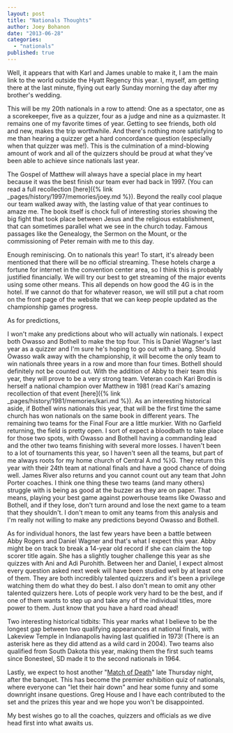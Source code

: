 ```yaml
---
layout: post
title: "Nationals Thoughts"
author: Joey Bohanon
date: "2013-06-28"
categories: 
  - "nationals"
published: true
---
```


Well, it appears that with Karl and James unable to make it, I am the main link to the world outside the Hyatt Regency this year. I, myself, am getting there at the last minute, flying out early Sunday morning the day after my brother's wedding.  
  
This will be my 20th nationals in a row to attend: One as a spectator, one as a scorekeeper, five as a quizzer, four as a judge and nine as a quizmaster. It remains one of my favorite times of year. Getting to see friends, both old and new, makes the trip worthwhile. And there's nothing more satisfying to me than hearing a quizzer get a hard concordance question (especially when that quizzer was me!). This is the culmination of a mind-blowing amount of work and all of the quizzers should be proud at what they've been able to achieve since nationals last year.  
  
The Gospel of Matthew will always have a special place in my heart because it was the best finish our team ever had back in 1997. (You can read a full recollection [here]({% link _pages/history/1997/memories/joey.md %}). Beyond the really cool plaque our team walked away with, the lasting value of that year continues to amaze me. The book itself is chock full of interesting stories showing the big fight that took place between Jesus and the religious establishment, that can sometimes parallel what we see in the church today. Famous passages like the Genealogy, the Sermon on the Mount, or the commissioning of Peter remain with me to this day.  
  
Enough reminiscing. On to nationals this year! To start, it's already been mentioned that there will be no official streaming. These hotels charge a fortune for internet in the convention center area, so I think this is probably justified financially. We will try our best to get streaming of the major events using some other means. This all depends on how good the 4G is in the hotel. If we cannot do that for whatever reason, we will still put a chat room on the front page of the website that we can keep people updated as the championship games progress.  
  
As for predictions,

I won't make any predictions about who will actually win nationals. I expect both Owasso and Bothell to make the top four. This is Daniel Wagner's last year as a quizzer and I'm sure he's hoping to go out with a bang. Should Owasso walk away with the championship, it will become the only team to win nationals three years in a row and more than four times. Bothell should definitely not be counted out. With the addition of Abby to their team this year, they will prove to be a very strong team. Veteran coach Kari Brodin is herself a national champion over Matthew in 1981 (read Kari's amazing recollection of that event [here]({% link _pages/history/1981/memories/kari.md %}). As an interesting historical aside, if Bothell wins nationals this year, that will be the first time the same church has won nationals on the same book in different years. The remaining two teams for the Final Four are a little murkier. With no Garfield returning, the field is pretty open. I sort of expect a bloodbath to take place for those two spots, with Owasso and Bothell having a commanding lead and the other two teams finishing with several more losses. I haven't been to a lot of tournaments this year, so I haven't seen all the teams, but part of me always roots for my home church of Central A.md %}G. They return this year with their 24th team at national finals and have a good chance of doing well. James River also returns and you cannot count out any team that John Porter coaches. I think one thing these two teams (and many others) struggle with is being as good at the buzzer as they are on paper. That means, playing your best game against powerhouse teams like Owasso and Bothell, and if they lose, don't turn around and lose the next game to a team that they shouldn't. I don't mean to omit any teams from this analysis and I'm really not willing to make any predictions beyond Owasso and Bothell.

  
As for individual honors, the last few years have been a battle between Abby Rogers and Daniel Wagner and that's what I expect this year. Abby might be on track to break a 14-year old record if she can claim the top scorer title again. She has a slightly tougher challenge this year as she quizzes with Ani and Adi Purohith. Between her and Daniel, I expect almost every question asked next week will have been studied well by at least one of them. They are both incredibly talented quizzers and it's been a privilege watching them do what they do best. I also don't mean to omit any other talented quizzers here. Lots of people work very hard to be the best, and if one of them wants to step up and take any of the individual titles, more power to them. Just know that you have a hard road ahead!  
  
Two interesting historical tidbits: This year marks what I believe to be the longest gap between two qualifying appearances at national finals, with Lakeview Temple in Indianapolis having last qualified in 1973! (There is an asterisk here as they did attend as a wild card in 2004). Two teams also qualified from South Dakota this year, making them the first such teams since Bonesteel, SD made it to the second nationals in 1964. 
  
Lastly, we expect to host another "[Match of Death](http://www.youtube.com/watch?feature=player_embedded&v=J4ObdgS4QwY)" late Thursday night, after the banquet. This has become the premier exhibition quiz of nationals, where everyone can "let their hair down" and hear some funny and some downright insane questions. Greg House and I have each contributed to the set and the prizes this year and we hope you won't be disappointed.  
  
My best wishes go to all the coaches, quizzers and officials as we dive head first into what awaits us.
